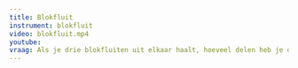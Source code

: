 ```yaml
---
title: Blokfluit
instrument: blokfluit
video: blokfluit.mp4
youtube: 
vraag: Als je drie blokfluiten uit elkaar haalt, hoeveel delen heb je dan in totaal?
---
```



